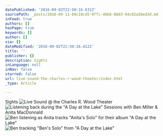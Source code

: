```yaml
---
datePublished: '2016-09-02T22:50:16.631Z'
sourcePath: _posts/2016-04-11-69c10cd5-0ffc-46b6-8b03-94c82a36ed3d.md
inFeed: true
authors: []
hasPage: true
keywords: []
author: []
via: {}
dateModified: '2016-09-02T22:50:16.412Z'
title: ''
publisher: {}
description: Sights
inLanguage: null
inNav: false
starred: false
url: live-sound-the-charles-r-wood-theater/index.html
_type: Article

---
```

Sights
![Live Sound @ the Charles R. Wood Theater](https://s3-us-west-2.amazonaws.com/the-grid-img/p/2cae5335e17ecf74b241d6dd5c398a4affc44938.jpg)
![Listening back during the "A Day at the Lake" Sessions with Ben Miller & Anita MacDonnald](https://s3-us-west-2.amazonaws.com/the-grid-img/p/72ecd8e979563c8eb542f76cec53ff0ff3746d73.jpg)
![Ben listening as Anita tracks "Anita's Solo" for their album "A Day at the Lake"](https://s3-us-west-2.amazonaws.com/the-grid-img/p/f16575096be31e4b3ec9d9dcaf4cb0e5c45c3a2e.jpg)
![Ben tracking "Ben's Solo" from "A Day at the Lake"](https://s3-us-west-2.amazonaws.com/the-grid-img/p/cab344381f34601589250e0273ea06a00ae161e7.jpg)